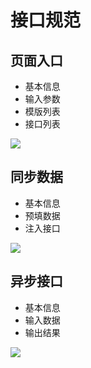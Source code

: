 # 接口规范

## 页面入口

- 基本信息
- 输入参数
- 模版列表
- 接口列表

![](http://oeryvxt85.bkt.clouddn.com/2017-02-18-Screen%20Shot%202017-02-18%20at%201.48.08%20PM.png)

## 同步数据

- 基本信息
- 预填数据
- 注入接口

![](http://oeryvxt85.bkt.clouddn.com/2017-02-18-Screen%20Shot%202017-02-18%20at%201.50.32%20PM.png)

## 异步接口

- 基本信息
- 输入数据
- 输出结果

![](http://oeryvxt85.bkt.clouddn.com/2017-02-18-Screen%20Shot%202017-02-18%20at%201.52.32%20PM.png)
 


